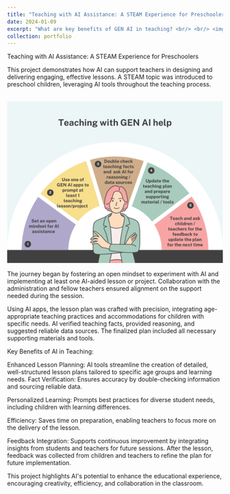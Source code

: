 ```yaml
---
title: "Teaching with AI Assistance: A STEAM Experience for Preschoolers"
date: 2024-01-09
excerpt: "What are key benefits of GEN AI in teaching? <br/> <br/> <img src='/images/Teaching with GEN AI help.png'>"
collection: portfolio
---
```


Teaching with AI Assistance: A STEAM Experience for Preschoolers

This project demonstrates how AI can support teachers in designing and delivering engaging, effective lessons. A STEAM topic was introduced to preschool children, leveraging AI tools throughout the teaching process.

<br/><img src='/images/Teaching with GEN AI help.png'><br/>

The journey began by fostering an open mindset to experiment with AI and implementing at least one AI-aided lesson or project. Collaboration with the administration and fellow teachers ensured alignment on the support needed during the session.

Using AI apps, the lesson plan was crafted with precision, integrating age-appropriate teaching practices and accommodations for children with specific needs. AI verified teaching facts, provided reasoning, and suggested reliable data sources. The finalized plan included all necessary supporting materials and tools.

Key Benefits of AI in Teaching:

Enhanced Lesson Planning: AI tools streamline the creation of detailed, well-structured lesson plans tailored to specific age groups and learning needs.
Fact Verification: Ensures accuracy by double-checking information and sourcing reliable data.

Personalized Learning: Prompts best practices for diverse student needs, including children with learning differences.

Efficiency: Saves time on preparation, enabling teachers to focus more on the delivery of the lesson.

Feedback Integration: Supports continuous improvement by integrating insights from students and teachers for future sessions.
After the lesson, feedback was collected from children and teachers to refine the plan for future implementation. 

This project highlights AI's potential to enhance the educational experience, encouraging creativity, efficiency, and collaboration in the classroom.
